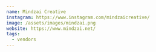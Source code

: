 ```yaml
---
name: Mindzai Creative
instagram: https://www.instagram.com/mindzaicreative/
image: /assets/images/mindzai.png
website: https://www.mindzai.net/
tags:
  - vendors
---
```

